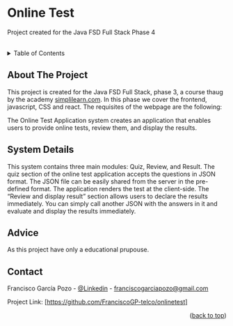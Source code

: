 # Online Test
Project created for the Java FSD Full Stack Phase 4

<!-- TABLE OF CONTENTS -->
<br />
<details>
  <summary>Table of Contents</summary>
  <ol>
    <li>
      <a href="#about-the-project">About The Project</a>
    </li>
    <li>
      <a href="#System Details">System details</a>
    </li>
    <li>
      <a href="#advice">Advice</a>
    </li>
    <li><a href="#contact">Contact</a></li>
  </ol>
</details>




<!-- ABOUT THE PROJECT -->
## About The Project

This project is created for the Java FSD Full Stack, phase 3, a course thaug by the academy [simplilearn.com](https://www.simplilearn.com/). In this phase we cover the frontend, javascript, CSS and react. The requisites of the webpage are the following:

The Online Test Application system creates an application that enables users to provide online tests, review them, and display the results.

<!-- SYSTEM DETAILS -->
## System Details
This system contains three main modules: Quiz, Review, and Result. The quiz section of the online test application accepts the questions in JSON format. The JSON file can be easily shared from the server in the pre-defined format. The application renders the test at the client-side.
The “Review and display result” section allows users to declare the results immediately. You can simply call another JSON with the answers in it and evaluate and display the results immediately.


<!-- ADVICE -->
## Advice

As this project have only a educational prupouse.


<!-- CONTACT -->
## Contact

Francisco García Pozo - [@Linkedin](https://www.linkedin.com/in/francisco-garcia-pozo/) - franciscogarciapozo@gmail.com

Project Link: [https://github.com/FranciscoGP-telco/onlinetest]

<p align="right">(<a href="#readme-top">back to top</a>)</p>
